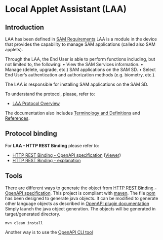 Local Applet Assistant (LAA)
========

Introduction
------------
LAA has been defined in [SAM Requirements](https://www.gsma.com/newsroom/wp-content/uploads//SAM.01-v1.0.pdf)
LAA is a module in the device that provides the capability to manage SAM applications (called also SAM applets).

Through the LAA, the End User is able to perform functions including, but not limited to, the following:
•	View the SAM Services information.
•	Manage (delete, upgrade, etc.) SAM applications on the SAM SD.
•	Select End User’s authentication and authorization methods (e.g. biometry, etc.).

The LAA is responsible for installing SAM applications on the SAM SD. 

To understand the protocol, please, refer to:

* [LAA Protocol Overview](doc/LAA__Overview.md)

The documentation also includes [Terminology and Definitions](doc/LAA__Terminology_And_Definitions.md) and
[References](doc/LAA__References.md).

Protocol binding
----------------

For **LAA - HTTP REST Binding** please refer to:

* [HTTP REST Binding - OpenAPI specification](spec/gpseram.yaml) ([Viewer](https://slegouix.github.io/SERAM/))
* [HTTP REST Binding - explanation](doc/LAA__HTTP_REST_Binding.md)

Tools
----------------

There are different ways to generate the object from [HTTP REST Binding - OpenAPI specification](spec/laa.yaml).
This project is compliant with [maven](https://maven.apache.org/). The file [pom](pom.xml) has been designed to generate java objects. 
It can be modified to generate other language objects as described in [OpenAPI plugin documentation](https://openapi-generator.tech/docs/plugins/)
Simply launch the java object generation. The objects will be generated in target/generated directory.     
```batch
mvn clean install
```

Another way is to use the [OpenAPI CLI tool](https://openapi-generator.tech/docs/installation)